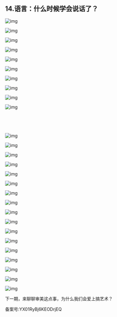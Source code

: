 ## 14.语言：什么时候学会说话了？
  



![img](https://pic2.zhimg.com/v2-82082b81696f01609af9b4e023ecb62d.webp)

![img](https://pic3.zhimg.com/v2-2185e077443079299bcd0d189464507b.webp)

![img](https://pic3.zhimg.com/v2-363ec1e645216033ae694e46edf90469.webp)

![img](https://pic3.zhimg.com/v2-4b96bf13bd15c622c1b770a5cd2bb9c5.webp)

![img](https://pic2.zhimg.com/v2-813c997b43aef1106de0b01f7f0b30d1.webp)

![img](https://pic2.zhimg.com/v2-0d4f991bb6cbca1e3d323dabc2760150.webp)

![img](https://pic3.zhimg.com/v2-3c02d98fd1cf06a5172337d3c06c6db6.webp)

![img](https://pic3.zhimg.com/v2-ace2eaa3d7f4e0edcd5708e21c7d9c60.webp)

![img](https://pic4.zhimg.com/v2-2c8a2ae272d54eb7a49ce86ddf402eca.webp)

![img](https://pic3.zhimg.com/v2-6fdc71cd5e2a95d9ff3e7585fc51e8ce.webp)

                                                                                                                          


                                            


![img](https://pic3.zhimg.com/v2-f78d284c13be2a682337e2aa64b84dd1.webp)

![img](https://pic1.zhimg.com/v2-55f8962d645cf3c5a07f7d30d76f04d0.webp)

![img](https://pic1.zhimg.com/v2-8c376e0a0c3c630441bbd306cc6dea00.webp)

![img](https://pic1.zhimg.com/v2-5749d33fab19b0198eb0e4c994c906ce.webp)

![img](https://pic3.zhimg.com/v2-9861f9e970cb7fd4aa162009906fb6d4.webp)

![img](https://pic1.zhimg.com/v2-d15e729415421c9d5b94564a8e6349b8.webp)

![img](https://pic3.zhimg.com/v2-ecd0e0f3b37b3a9cd1a78b236049d51f.webp)

![img](https://pic3.zhimg.com/v2-086ca04c1e01cea00578eeb3d91a96b1.webp)

![img](https://pic4.zhimg.com/v2-f2535fe6298ecdfc401deb3a1f2efc71.webp)

![img](https://pic1.zhimg.com/v2-d767e9c26308549ee4c2a8023ecfc3cd.webp)

![img](https://pic2.zhimg.com/v2-9dfe417ed4d663fe227ca024dde75ce5.webp)

![img](https://pic1.zhimg.com/v2-6d481789d9a4bd8384efff2314a23441.webp)

![img](https://pic3.zhimg.com/v2-0ad53a9b19a722fb9db1f25eae2d5852.webp)

![img](https://pic2.zhimg.com/v2-89b833b841927a181b02f91934b86df6.webp)

![img](https://pic1.zhimg.com/v2-cd4b26407f9135ffef7cd68af8fdffa4.webp)

![img](https://pic2.zhimg.com/v2-276c3ef326ab2286889bb3b6e115f7aa.webp)

![img](https://pic2.zhimg.com/v2-e6ca1a5cbedf7348bc8d9994b694f02c.webp)

下一期，来聊聊审美这点事，为什么我们会爱上搞艺术？


备案号:YX01RyBj6KEODrjEQ


